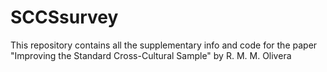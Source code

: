 # SCCSsurvey
This repository contains all the supplementary info and code for the paper "Improving the Standard Cross-Cultural Sample" by R. M. M. Olivera
